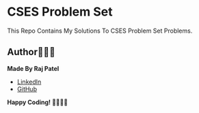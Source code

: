 # CSES Problem Set

This Repo Contains My Solutions To CSES Problem Set Problems.

## Author🧑🏻‍💻
**Made By Raj Patel**
- [LinkedIn](https://www.linkedin.com/in/raj-patel7807/)
- [GitHub](https://github.com/Raj-Patel7807)

**Happy Coding! 🧑🏻‍💻✨**
